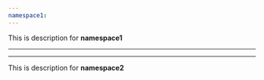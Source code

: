 ```yaml
---
namespace1:
---
```

This is description for **namespace1**

---
---
This is description for **namespace2**